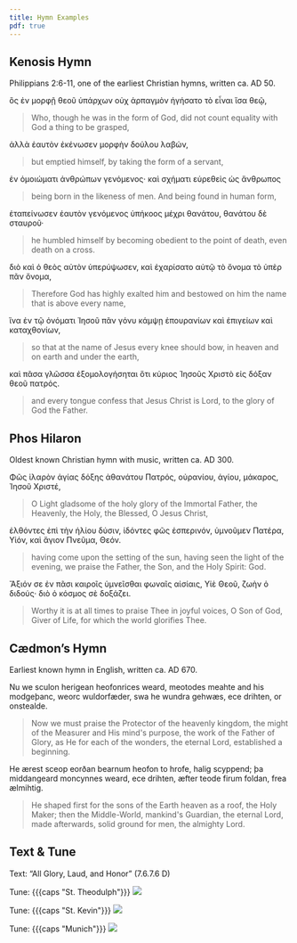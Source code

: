 ```yaml
---
title: Hymn Examples
pdf: true
---
```

## Kenosis Hymn

Philippians 2:6-11, one of the earliest Christian hymns, written ca. AD 50.

ὃς ἐν μορφῇ θεοῦ ὑπάρχων
οὐχ ἁρπαγμὸν ἡγήσατο τὸ εἶναι ἴσα θεῷ,
> Who, though he was in the form of God,
> did not count equality with God a thing to be grasped,

ἀλλὰ ἑαυτὸν ἐκένωσεν
μορφὴν δούλου λαβών,
> but emptied himself,
> by taking the form of a servant,

ἐν ὁμοιώματι ἀνθρώπων γενόμενος·
καὶ σχήματι εὑρεθεὶς ὡς ἄνθρωπος
> being born in the likeness of men.
> And being found in human form,

ἐταπείνωσεν ἑαυτὸν
γενόμενος ὑπήκοος μέχρι θανάτου, θανάτου δὲ σταυροῦ·
> he humbled himself
> by becoming obedient to the point of death, even death on a cross.

διὸ καὶ ὁ θεὸς αὐτὸν ὑπερύψωσεν,
καὶ ἐχαρίσατο αὐτῷ τὸ ὄνομα τὸ ὑπὲρ πᾶν ὄνομα,
> Therefore God has highly exalted him
> and bestowed on him the name that is above every name,

ἵνα ἐν τῷ ὀνόματι Ἰησοῦ πᾶν γόνυ κάμψῃ
ἐπουρανίων καὶ ἐπιγείων καὶ καταχθονίων,
> so that at the name of Jesus every knee should bow,
> in heaven and on earth and under the earth,

καὶ πᾶσα γλῶσσα ἐξομολογήσηται ὅτι κύριος Ἰησοῦς Χριστὸ
εἰς δόξαν θεοῦ πατρός.
> and every tongue confess that Jesus Christ is Lord,
> to the glory of God the Father.

## Phos Hilaron

Oldest known Christian hymn with music, written ca. AD 300.

Φῶς ἱλαρὸν ἁγίας δόξης ἀθανάτου Πατρός,
οὐρανίου, ἁγίου, μάκαρος, Ἰησοῦ Χριστέ,
> O Light gladsome of the holy glory of the Immortal Father,
> the Heavenly, the Holy, the Blessed, O Jesus Christ,

ἐλθόντες ἐπὶ τὴν ἡλίου δύσιν, ἰδόντες φῶς ἑσπερινόν,
ὑμνοῦμεν Πατέρα, Υἱόν, καὶ ἅγιον Πνεῦμα, Θεόν.
> having come upon the setting of the sun, having seen the light of the evening,
> we praise the Father, the Son, and the Holy Spirit: God.

Ἄξιόν σε ἐν πᾶσι καιροῖς ὑμνεῖσθαι φωναῖς αἰσίαις,
Υἱὲ Θεοῦ, ζωὴν ὁ διδούς· διὸ ὁ κόσμος σὲ δοξάζει.
> Worthy it is at all times to praise Thee in joyful voices,
> O Son of God, Giver of Life, for which the world glorifies Thee.

## Cædmon’s Hymn

Earliest known hymn in English, written ca. AD 670.

Nu we sculon herigean heofonrices weard,
meotodes meahte and his modgeþanc,
weorc wuldorfæder, swa he wundra gehwæs,
ece drihten, or onstealde.
> Now we must praise the Protector of the heavenly kingdom,
> the might of the Measurer and His mind's purpose,
> the work of the Father of Glory, as He for each of the wonders,
> the eternal Lord, established a beginning.

He ærest sceop eorðan bearnum
heofon to hrofe, halig scyppend;
þa middangeard moncynnes weard,
ece drihten, æfter teode
firum foldan, frea ælmihtig.
> He shaped first for the sons of the Earth
> heaven as a roof, the Holy Maker;
> then the Middle-World, mankind's Guardian,
> the eternal Lord, made afterwards,
> solid ground for men, the almighty Lord.

## Text & Tune

Text: “All Glory, Laud, and Honor” (7.6.7.6 D)

Tune: {{{caps "St. Theodulph"}}}
<img class="example" src="st-theodulph.svg" />

Tune: {{{caps "St. Kevin"}}}
<img class="example" src="st-kevin.svg" />

Tune: {{{caps "Munich"}}}
<img class="example" src="munich.svg" />
